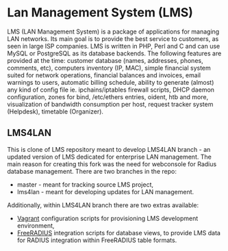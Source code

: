
# Lan Management System (LMS)
LMS (LAN Management System) is a package of applications for managing LAN networks. 
Its main goal is to provide the best service to customers, as seen in large ISP companies. 
LMS is written in PHP, Perl and C and can use MySQL or PostgreSQL as its database backends. 
The following features are provided at the time: customer database (names, addresses, phones, comments, etc),
computers inventory (IP, MAC), simple financial system suited for network operations, financial balances and invoices, email warnings to users, automatic billing schedule, ability to generate (almost) any kind of config file ie. ipchains/iptables firewall scripts, DHCP daemon configuration, zones for bind, /etc/ethers entries, oident, htb and more, visualization of bandwidth consumption per host, request tracker system (Helpdesk), timetable (Organizer).


## LMS4LAN

This is clone of LMS repository meant to develop LMS4LAN branch - an updated version of LMS dedicated for enterprise LAN management. The main reason for creating this fork was the need for webconsole for Radius database management. 
There are two branches in the repo:
- master - meant for tracking source LMS project,
- lms4lan - meant for developing updates for LAN management.

Additionally, within LMS4LAN branch there are two extras available:
- [Vagrant](https://www.vagrantup.com/) configuration scripts for provisioning LMS development environment,
- [FreeRADIUS](https://freeradius.org/) integration scripts for database views, to provide LMS data for RADIUS integration within FreeRADIUS table formats.
